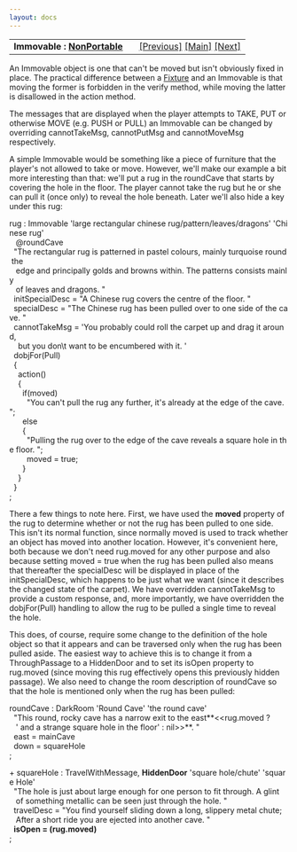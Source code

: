```yaml
---
layout: docs
---
```

<table width="100%" data-border="0" data-cellspacing="0"
data-cellpadding="3" data-bgcolor="#C0C0C0">
<colgroup>
<col style="width: 50%" />
<col style="width: 50%" />
</colgroup>
<tbody>
<tr>
<td style="text-align: left;"><strong>Immovable : <a
href="nonportableintroduction.html">NonPortable</a><br />
</strong></td>
<td style="text-align: right;"><a href="unthing.html">[Previous]</a> <a
href="generalintroduction.html">[Main]</a> <a
href="customimmovable.html">[Next]</a></td>
</tr>
</tbody>
</table>

  
An Immovable object is one that can't be moved but isn't obviously fixed
in place. The practical difference between a [Fixture](fixture.html) and
an Immovable is that moving the former is forbidden in the verify
method, while moving the latter is disallowed in the action method.  
  
The messages that are displayed when the player attempts to TAKE, PUT or
otherwise MOVE (e.g. PUSH or PULL) an Immovable can be changed by
overriding cannotTakeMsg, cannotPutMsg and cannotMoveMsg respectively.  
  
A simple Immovable would be something like a piece of furniture that the
player's not allowed to take or move. However, we'll make our example a
bit more interesting than that: we'll put a rug in the roundCave that
starts by covering the hole in the floor. The player cannot take the rug
but he or she can pull it (once only) to reveal the hole beneath. Later
we'll also hide a key under this rug:  
  
  
rug : Immovable 'large rectangular chinese rug/pattern/leaves/dragons' 'Chinese rug'  
   @roundCave  
  "The rectangular rug is patterned in pastel colours, mainly turquoise round the  
   edge and principally golds and browns within. The patterns consists mainly  
   of leaves and dragons. "  
  initSpecialDesc = "A Chinese rug covers the centre of the floor. "  
  specialDesc = "The Chinese rug has been pulled over to one side of the cave. "  
  cannotTakeMsg = 'You probably could roll the carpet up and drag it around,  
    but you don\\t want to be encumbered with it. '  
  dobjFor(Pull)  
  {  
    action()  
    {  
      if(moved)  
        "You can't pull the rug any further, it's already at the edge of the cave. ";  
      else  
      {  
        "Pulling the rug over to the edge of the cave reveals a square hole in the floor. ";  
        moved = true;  
      }  
    }  
  }  
;  
  
There a few things to note here. First, we have used the **moved**
property of the rug to determine whether or not the rug has been pulled
to one side. This isn't its normal function, since normally moved is
used to track whether an object has moved into another location.
However, it's convenient here, both because we don't need rug.moved for
any other purpose and also because setting moved = true when the rug has
been pulled also means that thereafter the specialDesc will be displayed
in place of the initSpecialDesc, which happens to be just what we want
(since it describes the changed state of the carpet). We have overridden
cannotTakeMsg to provide a custom response, and, more importantly, we
have overridden the dobjFor(Pull) handling to allow the rug to be pulled
a single time to reveal the hole.  
  
This does, of course, require some change to the definition of the hole
object so that it appears and can be traversed only when the rug has
been pulled aside. The easiest way to achieve this is to change it from
a ThroughPassage to a HiddenDoor and to set its isOpen property to
rug.moved (since moving this rug effectively opens this previously
hidden passage). We also need to change the room description of
roundCave so that the hole is mentioned only when the rug has been
pulled:  
  
roundCave : DarkRoom 'Round Cave' 'the round cave'  
  "This round, rocky cave has a narrow exit to the east**\<\<rug.moved ?  
   ' and a strange square hole in the floor' : nil\>\>**. "  
  east = mainCave  
  down = squareHole    
;  
  
+ squareHole : TravelWithMessage, **HiddenDoor** 'square hole/chute' 'square Hole'  
  "The hole is just about large enough for one person to fit through. A glint  
   of something metallic can be seen just through the hole. "  
  travelDesc = "You find yourself sliding down a long, slippery metal chute;  
   After a short ride you are ejected into another cave. "   
  **isOpen = (rug.moved)**  
;  
  
